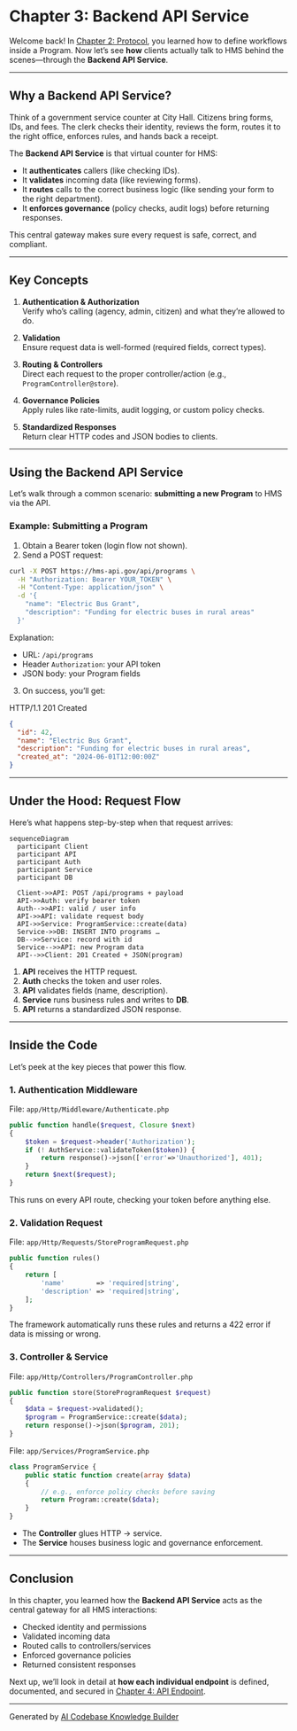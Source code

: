 # Chapter 3: Backend API Service

Welcome back! In [Chapter 2: Protocol](02_protocol_.md), you learned how to define workflows inside a Program. Now let’s see **how** clients actually talk to HMS behind the scenes—through the **Backend API Service**.

---

## Why a Backend API Service?

Think of a government service counter at City Hall. Citizens bring forms, IDs, and fees. The clerk checks their identity, reviews the form, routes it to the right office, enforces rules, and hands back a receipt.

The **Backend API Service** is that virtual counter for HMS:

- It **authenticates** callers (like checking IDs).  
- It **validates** incoming data (like reviewing forms).  
- It **routes** calls to the correct business logic (like sending your form to the right department).  
- It **enforces governance** (policy checks, audit logs) before returning responses.

This central gateway makes sure every request is safe, correct, and compliant.

---

## Key Concepts

1. **Authentication & Authorization**  
   Verify who’s calling (agency, admin, citizen) and what they’re allowed to do.

2. **Validation**  
   Ensure request data is well-formed (required fields, correct types).

3. **Routing & Controllers**  
   Direct each request to the proper controller/action (e.g., `ProgramController@store`).

4. **Governance Policies**  
   Apply rules like rate-limits, audit logging, or custom policy checks.

5. **Standardized Responses**  
   Return clear HTTP codes and JSON bodies to clients.

---

## Using the Backend API Service

Let’s walk through a common scenario: **submitting a new Program** to HMS via the API.

### Example: Submitting a Program

1. Obtain a Bearer token (login flow not shown).  
2. Send a POST request:

```bash
curl -X POST https://hms-api.gov/api/programs \
  -H "Authorization: Bearer YOUR_TOKEN" \
  -H "Content-Type: application/json" \
  -d '{
    "name": "Electric Bus Grant",
    "description": "Funding for electric buses in rural areas"
  }'
```

Explanation:
- URL: `/api/programs`  
- Header `Authorization`: your API token  
- JSON body: your Program fields  

3. On success, you’ll get:

HTTP/1.1 201 Created  
```json
{
  "id": 42,
  "name": "Electric Bus Grant",
  "description": "Funding for electric buses in rural areas",
  "created_at": "2024-06-01T12:00:00Z"
}
```

---

## Under the Hood: Request Flow

Here’s what happens step-by-step when that request arrives:

```mermaid
sequenceDiagram
  participant Client
  participant API
  participant Auth
  participant Service
  participant DB

  Client->>API: POST /api/programs + payload
  API->>Auth: verify bearer token
  Auth-->>API: valid / user info
  API->>API: validate request body
  API->>Service: ProgramService::create(data)
  Service->>DB: INSERT INTO programs …
  DB-->>Service: record with id
  Service-->>API: new Program data
  API-->>Client: 201 Created + JSON(program)
```

1. **API** receives the HTTP request.  
2. **Auth** checks the token and user roles.  
3. **API** validates fields (name, description).  
4. **Service** runs business rules and writes to **DB**.  
5. **API** returns a standardized JSON response.

---

## Inside the Code

Let’s peek at the key pieces that power this flow.

### 1. Authentication Middleware

File: `app/Http/Middleware/Authenticate.php`

```php
public function handle($request, Closure $next)
{
    $token = $request->header('Authorization');
    if (! AuthService::validateToken($token)) {
        return response()->json(['error'=>'Unauthorized'], 401);
    }
    return $next($request);
}
```

This runs on every API route, checking your token before anything else.

### 2. Validation Request

File: `app/Http/Requests/StoreProgramRequest.php`

```php
public function rules()
{
    return [
        'name'        => 'required|string',
        'description' => 'required|string',
    ];
}
```

The framework automatically runs these rules and returns a 422 error if data is missing or wrong.

### 3. Controller & Service

File: `app/Http/Controllers/ProgramController.php`

```php
public function store(StoreProgramRequest $request)
{
    $data = $request->validated();
    $program = ProgramService::create($data);
    return response()->json($program, 201);
}
```

File: `app/Services/ProgramService.php`

```php
class ProgramService {
    public static function create(array $data)
    {
        // e.g., enforce policy checks before saving
        return Program::create($data);
    }
}
```

- The **Controller** glues HTTP → service.  
- The **Service** houses business logic and governance enforcement.  

---

## Conclusion

In this chapter, you learned how the **Backend API Service** acts as the central gateway for all HMS interactions:

- Checked identity and permissions  
- Validated incoming data  
- Routed calls to controllers/services  
- Enforced governance policies  
- Returned consistent responses  

Next up, we’ll look in detail at **how each individual endpoint** is defined, documented, and secured in [Chapter 4: API Endpoint](04_api_endpoint_.md).

---

Generated by [AI Codebase Knowledge Builder](https://github.com/The-Pocket/Tutorial-Codebase-Knowledge)